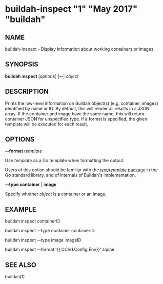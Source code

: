 # buildah-inspect "1" "May 2017" "buildah"

## NAME
buildah\-inspect - Display information about working containers or images.

## SYNOPSIS
**buildah inspect** [*options*] [**--**] *object*

## DESCRIPTION
Prints the low-level information on Buildah object(s) (e.g. container, images) identified by name or ID. By default, this will render all results in a
JSON array. If the container and image have the same name, this will return container JSON for unspecified type. If a format is specified,
the given template will be executed for each result.

## OPTIONS

**--format** *template*

Use *template* as a Go template when formatting the output.

Users of this option should be familiar with the [*text/template*
package](https://golang.org/pkg/text/template/) in the Go standard library, and
of internals of Buildah's implementation.

**--type** **container** | **image**

Specify whether *object* is a container or an image.

## EXAMPLE

buildah inspect containerID

buildah inspect --type container containerID

buildah inspect --type image imageID

buildah inspect --format '{{.OCIv1.Config.Env}}' alpine

## SEE ALSO
buildah(1)
